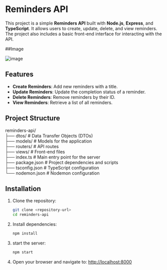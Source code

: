# Reminders API

This project is a simple **Reminders API** built with **Node.js**, **Express**, and **TypeScript**. It allows users to create, update, delete, and view reminders. The project also includes a basic front-end interface for interacting with the API.

##Image

![image](https://github.com/user-attachments/assets/02481f6e-876a-4b82-8edf-024dc37a9aae)

## Features

- **Create Reminders**: Add new reminders with a title.
- **Update Reminders**: Update the completion status of a reminder.
- **Delete Reminders**: Remove reminders by their ID.
- **View Reminders**: Retrieve a list of all reminders.

## Project Structure

reminders-api/  
├── dtos/              # Data Transfer Objects (DTOs)  
├── models/            # Models for the application  
├── routers/           # API routes  
├── views/             # Front-end files  
├── index.ts           # Main entry point for the server  
├── package.json       # Project dependencies and scripts  
├── tsconfig.json      # TypeScript configuration  
└── nodemon.json       # Nodemon configuration  


## Installation

1. Clone the repository:
   ```bash
   git clone <repository-url>
   cd reminders-api
   ```
2. Install dependencies:
    ```bash
    npm install
    ```
3. start the server:
    ```bash
    npm start
    ```
4. Open your browser and navigate to:
    [http://localhost:8000](http://localhost:8000)
    
